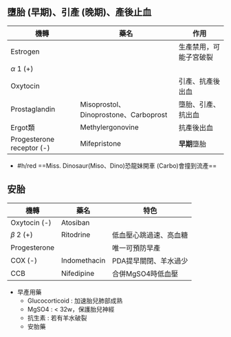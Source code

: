 ## 墮胎 (早期)、引產 (晚期)、產後止血
| 機轉                      | 藥名                      | 作用                   |
|---------------------------|---------------------------|------------------------|
| Estrogen                  |                           | 生產禁用，可能子宮破裂 |
| $\alpha$ 1 (+)                   |                           |                        |
| Oxytocin                  |                           | 引產、抗產後出血       |
| Prostaglandin             | Misoprostol、Dinoprostone、Carboprost | 墮胎、引產、抗出血     |
| Ergot類                   | Methylergonovine           | 抗產後出血             |
| Progesterone receptor (-) | Mifepristone              | **早期**墮胎               |
- #h/red ==Miss. Dinosaur(Miso、Dino)恐龍妹開車 (Carbo)會撞到流產==
## 安胎
| 機轉         | 藥名         | 特色       |
|--------------|--------------|------------|
| Oxytocin (-) | Atosiban     |            |
| $\beta$ 2 (+)      | Ritodrine    |低血壓心跳過速、高血糖   |
| Progesterone |              |唯一可預防早產   |
| COX (-)      | Indomethacin | PDA提早關閉、羊水過少 |
| CCB          | Nifedipine   |合併MgSO4時低血壓|
- 早產用藥
	- Glucocorticoid : 加速胎兒肺部成熟
	- MgSO4 : < 32w，保護胎兒神經
	- 抗生素 : 若有羊水破裂
	- 安胎藥